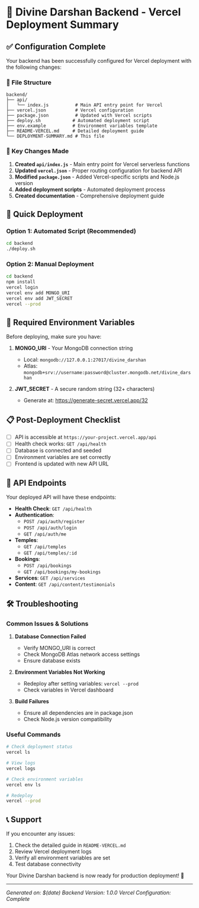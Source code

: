 # 🚀 Divine Darshan Backend - Vercel Deployment Summary

## ✅ Configuration Complete

Your backend has been successfully configured for Vercel deployment with the following changes:

### 📁 File Structure

```
backend/
├── api/
│   └── index.js          # Main API entry point for Vercel
├── vercel.json           # Vercel configuration
├── package.json          # Updated with Vercel scripts
├── deploy.sh            # Automated deployment script
├── env.example          # Environment variables template
├── README-VERCEL.md     # Detailed deployment guide
└── DEPLOYMENT-SUMMARY.md # This file
```

### 🔧 Key Changes Made

1. **Created `api/index.js`** - Main entry point for Vercel serverless functions
2. **Updated `vercel.json`** - Proper routing configuration for backend API
3. **Modified `package.json`** - Added Vercel-specific scripts and Node.js version
4. **Added deployment scripts** - Automated deployment process
5. **Created documentation** - Comprehensive deployment guide

## 🚀 Quick Deployment

### Option 1: Automated Script (Recommended)

```bash
cd backend
./deploy.sh
```

### Option 2: Manual Deployment

```bash
cd backend
npm install
vercel login
vercel env add MONGO_URI
vercel env add JWT_SECRET
vercel --prod
```

## 🔑 Required Environment Variables

Before deploying, make sure you have:

1. **MONGO_URI** - Your MongoDB connection string

   - Local: `mongodb://127.0.0.1:27017/divine_darshan`
   - Atlas: `mongodb+srv://username:password@cluster.mongodb.net/divine_darshan`

2. **JWT_SECRET** - A secure random string (32+ characters)
   - Generate at: https://generate-secret.vercel.app/32

## 📋 Post-Deployment Checklist

- [ ] API is accessible at `https://your-project.vercel.app/api`
- [ ] Health check works: `GET /api/health`
- [ ] Database is connected and seeded
- [ ] Environment variables are set correctly
- [ ] Frontend is updated with new API URL

## 🔗 API Endpoints

Your deployed API will have these endpoints:

- **Health Check**: `GET /api/health`
- **Authentication**:
  - `POST /api/auth/register`
  - `POST /api/auth/login`
  - `GET /api/auth/me`
- **Temples**:
  - `GET /api/temples`
  - `GET /api/temples/:id`
- **Bookings**:
  - `POST /api/bookings`
  - `GET /api/bookings/my-bookings`
- **Services**: `GET /api/services`
- **Content**: `GET /api/content/testimonials`

## 🛠️ Troubleshooting

### Common Issues & Solutions

1. **Database Connection Failed**

   - Verify MONGO_URI is correct
   - Check MongoDB Atlas network access settings
   - Ensure database exists

2. **Environment Variables Not Working**

   - Redeploy after setting variables: `vercel --prod`
   - Check variables in Vercel dashboard

3. **Build Failures**
   - Ensure all dependencies are in package.json
   - Check Node.js version compatibility

### Useful Commands

```bash
# Check deployment status
vercel ls

# View logs
vercel logs

# Check environment variables
vercel env ls

# Redeploy
vercel --prod
```

## 📞 Support

If you encounter any issues:

1. Check the detailed guide in `README-VERCEL.md`
2. Review Vercel deployment logs
3. Verify all environment variables are set
4. Test database connectivity

Your Divine Darshan backend is now ready for production deployment! 🎉

---

_Generated on: $(date)_
_Backend Version: 1.0.0_
_Vercel Configuration: Complete_

